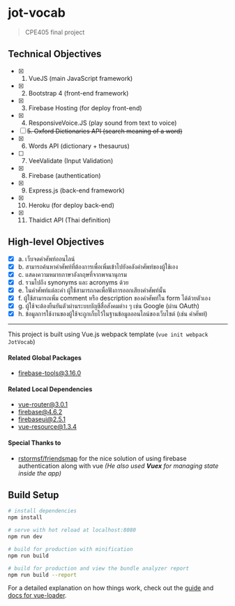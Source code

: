 # jot-vocab

> CPE405 final project

Technical Objectives
---------------------
- [x] 1. VueJS (main JavaScript framework)
- [x] 2. Bootstrap 4 (front-end framework)
- [x] 3. Firebase Hosting (for deploy front-end)
- [x] 4. ResponsiveVoice.JS (play sound from text to voice)
- [ ] ~~5. Oxford Dictionaries API (search meaning of a word)~~
- [x] 6. Words API (dictionary + thesaurus)
- [ ] 7. VeeValidate (Input Validation)
- [x] 8. Firebase (authentication)
- [x] 9. Express.js (back-end framework)
- [x] 10. Heroku (for deploy back-end)
- [x] 11. Thaidict API (Thai definition)

High-level Objectives
---------------------
- [x] a. เว็บจดคำศัพท์ออนไลน์ 
- [x] b. สามารถค้นหาคำศัพท์ที่ต้องการเพื่อเพิ่มเข้าไปยังคลังคำศัพท์ของผู้ใช้เอง
- [x] c. แสดงความหมายภาษาอังกฤษที่จากพจนานุกรม
- [x] d. รวมไปถึง synonyms และ acronyms ด้วย
- [x] e. ในคำศัพท์แต่ละคำ ผู้ใช้สามารถกดเพื่อฟังการออกเสียงคำศัพท์นั้น
- [x] f. ผู้ใช้สามารถเพิ่ม comment หรือ description ของคำศัพท์ใน form ได้ด้วยตัวเอง
- [x] g. ผู้ใช้จะต้องยืนยันตัวผ่านระบบบัญชีสื่อสังคมต่าง ๆ เช่น Google (ผ่าน OAuth)
- [x] h. ข้อมูลการใช้งานของผู้ใช้จะถูกเก็บไว้ในฐานข้อมูลออนไลน์ของเว็บไซต์ (เช่น คำศัพท์)

---------------------------------------------------
This project is built using Vue.js webpack template (`vue init webpack JotVocab`)

#### Related Global Packages
+ firebase-tools@3.16.0

#### Related Local Dependencies
+ vue-router@3.0.1
+ firebase@4.6.2
+ firebaseui@2.5.1
+ vue-resource@1.3.4

#### Special Thanks to
+ [rstormsf/friendsmap](https://github.com/rstormsf/friendsmap) for the nice solution of using firebase authentication along with vue _(He also used **Vuex** for managing state inside the app)_

## Build Setup

``` bash
# install dependencies
npm install

# serve with hot reload at localhost:8080
npm run dev

# build for production with minification
npm run build

# build for production and view the bundle analyzer report
npm run build --report
```

For a detailed explanation on how things work, check out the [guide](http://vuejs-templates.github.io/webpack/) and [docs for vue-loader](http://vuejs.github.io/vue-loader).
